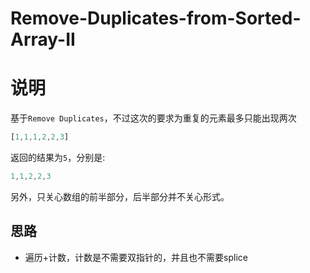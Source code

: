 # Remove-Duplicates-from-Sorted-Array-II

# 说明

基于`Remove Duplicates`，不过这次的要求为重复的元素最多只能出现两次

```js
[1,1,1,2,2,3]
```

返回的结果为`5`，分别是:

```js
1,1,2,2,3
```

另外，只关心数组的前半部分，后半部分并不关心形式。

## 思路

- 遍历+计数，计数是不需要双指针的，并且也不需要splice
